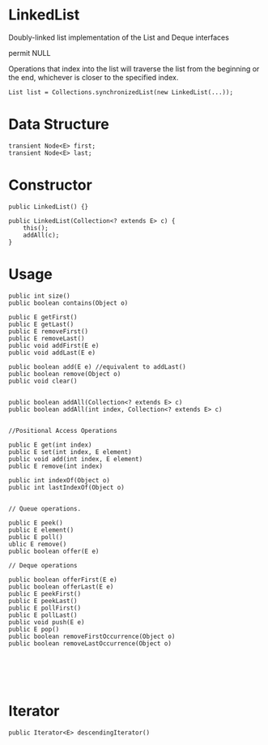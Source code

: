 # LinkedList

Doubly-linked list implementation of the List and Deque interfaces

permit NULL

Operations that index into the list will traverse the list from the beginning or the end, 
whichever is closer to the specified index.

```
List list = Collections.synchronizedList(new LinkedList(...));
```


# Data Structure

```
transient Node<E> first;
transient Node<E> last;
```

# Constructor

```
public LinkedList() {}

public LinkedList(Collection<? extends E> c) {
    this();
    addAll(c);
}
```

# Usage

```
public int size()
public boolean contains(Object o)

public E getFirst()
public E getLast()
public E removeFirst()
public E removeLast()
public void addFirst(E e)
public void addLast(E e)

public boolean add(E e) //equivalent to addLast()
public boolean remove(Object o)  
public void clear()


public boolean addAll(Collection<? extends E> c)
public boolean addAll(int index, Collection<? extends E> c)


//Positional Access Operations

public E get(int index) 
public E set(int index, E element)
public void add(int index, E element)
public E remove(int index) 

public int indexOf(Object o)
public int lastIndexOf(Object o)


// Queue operations.

public E peek()
public E element()
public E poll()
ublic E remove() 
public boolean offer(E e)

// Deque operations

public boolean offerFirst(E e)
public boolean offerLast(E e) 
public E peekFirst() 
public E peekLast()
public E pollFirst()
public E pollLast() 
public void push(E e)
public E pop()
public boolean removeFirstOccurrence(Object o)
public boolean removeLastOccurrence(Object o)






```

# Iterator

```
public Iterator<E> descendingIterator()
```